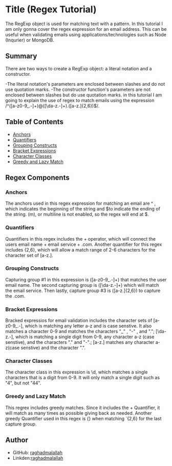 # Title (Regex Tutorial)

The RegExp object is used for matching text with a pattern.
In this tutorial I am only gonna cover the regex expression for an email address.
This can be useful when validating emails using applications/technologies such as Node (Inqurier) or MongoDB.

## Summary

There are two ways to create a RegExp object: a literal notation and a constructor.

-The literal notation's parameters are enclosed between slashes and do not use quotation marks.
-The constructor function's parameters are not enclosed between slashes but do use quotation marks.
in this tutorial I am going to explain the use of regex to match emails using the expression /^([a-z0-9_\.-]+)@([\da-z\.-]+)\.([a-z\.]{2,6})$/.

## Table of Contents

- [Anchors](#anchors)
- [Quantifiers](#quantifiers)
- [Grouping Constructs](#grouping-constructs)
- [Bracket Expressions](#bracket-expressions)
- [Character Classes](#character-classes)
- [Greedy and Lazy Match](#greedy-and-lazy-match)

## Regex Components

### Anchors

The anchors used in this regex expression for matching an email are ^ , which indicates the beginning of the string and $to indicate the ending of the string. (m), or multiline is not enabled, so the regex will end at $.

### Quantifiers

Quantifiers in this regex includes the + operator, which will connect the users email name + email service + .com. Another quantifier for this regex includes {2,6}, which will allow a match range of 2-6 characters for the character set of [a-z\.].

### Grouping Constructs

Capturing group #1 in this expression is ([a-z0-9_\.-]+) that matches the user email name. The second capturing group is ([\da-z\.-]+) which will match the email service. Then lastly, capture group #3 is ([a-z\.]{2,6}) to capture the .com.

### Bracket Expressions

Bracked expressios for email validation includes the character sets of [a-z0-9_\.-], which is matching any letter a-z and is case senstive. It also matches a character 0-9 and matches the characters "\_" , "-" , and "."; [\da-z\.-], which is matching a single digit from 0-9, any character a-z (case senstive), and the characters "." and "-".; [a-z\.] matches any character a-z(case senstive) and the character ".".

### Character Classes

The character class in this expression is \d, which matches a single characters that is a digit from 0-9. It will only match a single digit such as "4", but not "44".

### Greedy and Lazy Match

This regrex includes greedy matches. Since it includes the + Quantifier, it will match as many times as possible giving back as needed. Another greedy Quantifier used in this regex is {} when matching `{2,6} for the last capture group.

## Author

- GitHub: [raghadmalallah](https://github.com/raghadmalallah)</br>
- Linkden:[raghadmalallah](https://www.linkedin.com/in/raghad-malallah)
